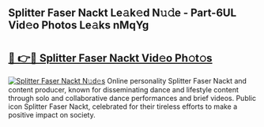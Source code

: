## Splitter Faser Nackt Le𝚊k𝚎d N𝚞𝚍e - Part-6UL Vid𝚎o Photos Le𝚊ks nMqYg

# <h2><a href="http://fb450dr.evod.top/?m=Splitter+Faser+Nackt">🔗 👉🔴 Splitter Faser Nackt Vid𝚎o Ph𝚘t𝚘s</a></h2>

[![Splitter Faser Nackt N𝚞d𝚎s](https://i.imgur.com/8V9OHl7.gif)](http://fb450dr.evod.top/?m=Splitter+Faser+Nackt)
Online personality Splitter Faser Nackt and content producer, known for disseminating dance and lifestyle content through solo and collaborative dance performances and brief videos. Public icon Splitter Faser Nackt, celebrated for their tireless efforts to make a positive impact on society. 
